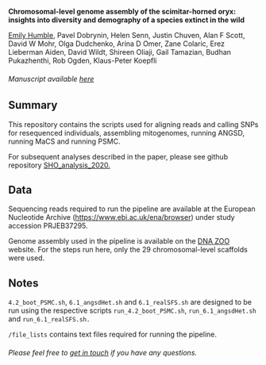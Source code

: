 **Chromosomal-level genome assembly of the scimitar-horned oryx: insights into diversity and demography of a species extinct in the wild**

[Emily Humble](http:/elhumble.github.io/), Pavel Dobrynin, Helen Senn, Justin Chuven, Alan F Scott, David W Mohr, Olga Dudchenko, Arina D Omer, Zane Colaric, Erez Lieberman Aiden, David Wildt, Shireen Oliaji, Gail Tamazian, Budhan Pukazhenthi, Rob Ogden, Klaus-Peter Koepfli

###### Manuscript available [here](https://onlinelibrary.wiley.com/doi/abs/10.1111/1755-0998.13181)

**Summary**
-------------
This repository contains the scripts used for aligning reads and calling SNPs for resequenced individuals, assembling mitogenomes, running ANGSD, running MaCS and running PSMC.

For subsequent analyses described in the paper, please see github repository [SHO_analysis_2020.](https://github.com/elhumble/SHO_analysis_2020)

**Data**
-------------
Sequencing reads required to run the pipeline are available at the European Nucleotide Archive (https://www.ebi.ac.uk/ena/browser) under study accession PRJEB37295.

Genome assembly used in the pipeline is available on the [DNA ZOO](www.dnazoo.org/assemblies/Oryx_dammah) website. For the steps run here, only the 29 chromosomal-level scaffolds were used. 

**Notes**
------------- 
`4.2_boot_PSMC.sh`, `6.1_angsdHet.sh` and `6.1_realSFS.sh` are designed to be run using the respective scripts `run_4.2_boot_PSMC.sh`, `run_6.1_angsdHet.sh` and `run_6.1_realSFS.sh.`

`/file_lists` contains text files required for running the pipeline.

###### Please feel free to [get in touch](mailto:emily.humble@ed.ac.uk) if you have any questions.
